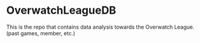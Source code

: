 # OverwatchLeagueDB
This is the repo that contains data analysis towards the Overwatch League. (past games, member, etc.)

